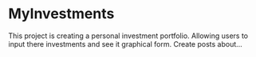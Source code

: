 # MyInvestments
This project is creating a personal investment portfolio. Allowing users to input there investments and see it graphical form. Create posts about...
